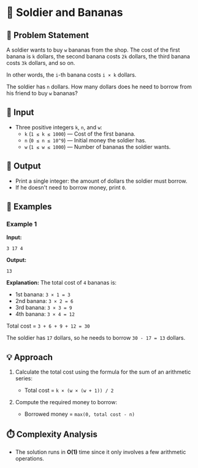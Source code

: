 # 🍌 Soldier and Bananas

## 📌 Problem Statement
A soldier wants to buy `w` bananas from the shop. The cost of the first banana is `k` dollars, the second banana costs `2k` dollars, the third banana costs `3k` dollars, and so on. 

In other words, the `i`-th banana costs `i × k` dollars.

The soldier has `n` dollars. How many dollars does he need to borrow from his friend to buy `w` bananas?

## 🔢 Input
- Three positive integers `k`, `n`, and `w`:
  - `k` (`1 ≤ k ≤ 1000`) — Cost of the first banana.
  - `n` (`0 ≤ n ≤ 10^9`) — Initial money the soldier has.
  - `w` (`1 ≤ w ≤ 1000`) — Number of bananas the soldier wants.

## 🎯 Output
- Print a single integer: the amount of dollars the soldier must borrow.
- If he doesn't need to borrow money, print `0`.

## 📖 Examples
### Example 1
**Input:**
```
3 17 4
```
**Output:**
```
13
```
**Explanation:**
The total cost of `4` bananas is:
- 1st banana: `3 × 1 = 3`
- 2nd banana: `3 × 2 = 6`
- 3rd banana: `3 × 3 = 9`
- 4th banana: `3 × 4 = 12`

Total cost = `3 + 6 + 9 + 12 = 30`

The soldier has `17` dollars, so he needs to borrow `30 - 17 = 13` dollars.

## 💡 Approach
1. Calculate the total cost using the formula for the sum of an arithmetic series:
   
   - Total cost = `k × (w × (w + 1)) / 2`
2. Compute the required money to borrow:
   
   - Borrowed money = `max(0, total cost - n)`

## ⏱️ Complexity Analysis
- The solution runs in **O(1)** time since it only involves a few arithmetic operations.
